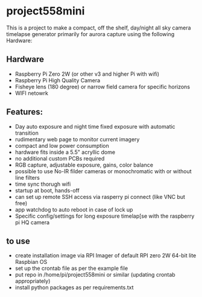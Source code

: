 # project558mini

This is a project to make a compact, off the shelf, day/night all sky camera timelapse generator primarily for aurora capture using the following Hardware:

## Hardware
 - Raspberry Pi Zero 2W (or other v3 and higher Pi with wifi)
 - Raspberry Pi High Quality Camera
 - Fisheye lens (180 degree) or narrow field camera for specific horizons
 - WIFI netowrk

## Features:
 - Day auto exposure and night time fixed exposure with automatic transition
 - rudimentary web page to monitor current imagery
 - compact and low power consumption
 - hardware fits inside a 5.5" acryllic dome
 - no additional custom PCBs required
 - RGB capture, adjustable exposure, gains, color balance
 - possible to use No-IR filder cameras or monochromatic with or without line filters
 - time sync thorugh wifi
 - startup at boot, hands-off
 - can set up remote SSH access via rasperry pi connect (like VNC but free)
 - app watchdog to auto reboot in case of lock up
 - Specific config/settings for long exposure timelap[se with the raspberry pi HQ camera

## to use
 - create installation image via RPI Imager of default RPI zero 2W 64-bit lite Raspbian OS
 - set up the crontab file as per the example file
 - put repo in /home/pi/project558mini or similar (updating crontab appropriately)
 - install python packages as per requirements.txt
